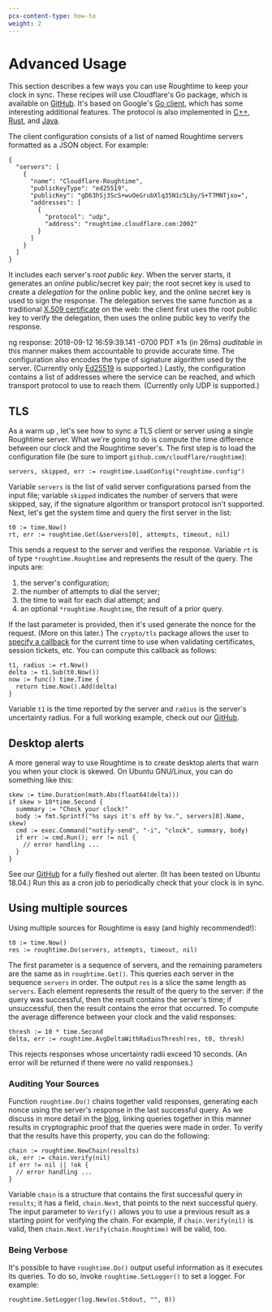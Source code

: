 ```yaml
---
pcx-content-type: how-to
weight: 2
---
```


# Advanced Usage

This section describes a few ways you can use Roughtime to keep your clock in
sync. These recipes will use Cloudflare's Go package, which is available on
[GitHub](https://github.com/cloudflare/roughtime). It's based on Google's [Go
client](https://roughtime.googlesource.com/roughtime/+/master/go/client/), which
has some interesting additional features. The protocol is also implemented in
[C++](https://roughtime.googlesource.com/roughtime/+/master),
[Rust](https://github.com/int08h/roughenough), and
[Java](https://github.com/int08h/nearenough).

The client configuration consists of a list of named Roughtime servers
formatted as a JSON object. For example:

```
{
  "servers": [
    {
      "name": "Cloudflare-Roughtime",
      "publicKeyType": "ed25519",
      "publicKey": "gD63hSj3ScS+wuOeGrubXlq35N1c5Lby/S+T7MNTjxo=",
      "addresses": [
        {
          "protocol": "udp",
          "address": "roughtime.cloudflare.com:2002"
        }
      ]
    }
  ]
}
```

It includes each server's _root public key_. When the server starts, it
generates an _online_ public/secret key pair; the root secret key is used to
create a _delegation_ for the online public key, and the online secret key is
used to sign the response. The delegation serves the same function as a
traditional [X.509 certificate](https://en.wikipedia.org/wiki/X.509) on the web:
the client first uses the root public key to verify the delegation, then uses
the online public key to verify the response.

ng response: 2018-09-12 16:59:39.141 -0700 PDT ±1s (in 26ms)
_auditable_ in this manner makes them accountable to provide accurate time.
The configuration also encodes the type of signature algorithm used by the
server. (Currently only [Ed25519](https://en.wikipedia.org/wiki/EdDSA) is
supported.) Lastly, the configuration contains a list of addresses where the
service can be reached, and which transport protocol to use to reach them.
(Currently only UDP is supported.)

## TLS

As a warm up , let's see how to sync a TLS client or server using a single
Roughtime server. What
we're going to do is compute the time difference between our clock and the
Roughtime sever's. The first step is to load the configuration file (be sure to
import `github.com/cloudflare/roughtime`):

```
servers, skipped, err := roughtime.LoadConfig("roughtime.config")
```

Variable `servers` is the list of valid server configurations parsed from the
input file; variable `skipped` indicates the number of servers that were
skipped, say, if the signature algorithm or transport protocol isn't supported.
Next, let's get the system time and query the first server in the list:

```
t0 := time.Now()
rt, err := roughtime.Get(&servers[0], attempts, timeout, nil)
```

This sends a request to the server and verifies the response. Variable `rt` is
of type `*roughtime.Roughtime` and represents the result of the query. The
inputs are:

1. the server's configuration;
2. the number of attempts to dial the server;
3. the time to wait for each dial attempt; and
4. an optional `*roughtime.Roughtime`, the result of a prior query.

If the last parameter is provided, then it's used generate the nonce for the
request. (More on this later.) The `crypto/tls` package allows the user to
[specify a callback](https://golang.org/pkg/crypto/tls/#Config) for the current
time to use when validating certificates, session tickets, etc. You can compute
this callback as follows:

```
t1, radius := rt.Now()
delta := t1.Sub(t0.Now())
now := func() time.Time {
  return time.Now().Add(delta)
}
```

Variable `t1` is the time reported by the server and `radius` is the server's
uncertainty radius. For a full working example, check out our
[GitHub](https://github.com/cloudflare/roughtime/blob/master/recipes/tls.go).

## Desktop alerts

A more general way to use Roughtime is to create desktop alerts that warn you
when your clock is skewed. On Ubuntu GNU/Linux, you can do something like this:

```
skew := time.Duration(math.Abs(float64(delta)))
if skew > 10*time.Second {
  summmary := "Check your clock!"
  body := fmt.Sprintf("%s says it's off by %v.", servers[0].Name, skew)
  cmd := exec.Command("notify-send", "-i", "clock", summary, body)
  if err := cmd.Run(); err != nil {
    // error handling ...
  }
}
```

See our
[GitHub](https://github.com/cloudflare/roughtime/tree/master/recipes/alerter.go)
for a fully fleshed out alerter. (It has been tested on Ubuntu 18.04.) Run this
as a cron job to periodically check that your clock is in sync.

## Using multiple sources

Using multiple sources for Roughtime is easy (and highly recommended!):

```
t0 := time.Now()
res := roughtime.Do(servers, attempts, timeout, nil)
```

The first parameter is a sequence of servers, and the remaining parameters are
the same as in `roughtime.Get()`. This queries each server in the sequence
`servers` in order. The output `res` is a slice the same length as `servers`.
Each element represents the result of the query to the server: if the query was
successful, then the result contains the server's time; if unsuccessful, then
the result contains the error that occurred. To compute the average difference
between your clock and the valid responses:

```
thresh := 10 * time.Second
delta, err := roughtime.AvgDeltaWithRadiusThresh(res, t0, thresh)
```

This rejects responses whose uncertainty radii exceed 10 seconds. (An error will
be returned if there were no valid responses.)

### Auditing Your Sources

Function `roughtime.Do()` chains together valid responses, generating each nonce
using the server's response in the last successful query. As we discuss in
more detail in the [blog](https://blog.cloudflare.com/roughtime/), linking queries together in this manner
results in cryptographic proof that the queries were made in order. To verify
that the results have this property, you can do the following:

```
chain := roughtime.NewChain(results)
ok, err := chain.Verify(nil)
if err != nil || !ok {
  // error handling ...
}
```

Variable `chain` is a structure that contains the first successful query in
`results`; it has a field, `chain.Next`, that points to the next successful
query. The input parameter to `Verify()` allows you to use a previous result as
a starting point for verifying the chain. For example, if `chain.Verify(nil)` is
valid, then `chain.Next.Verify(chain.Roughtime)` will be valid, too.

### Being Verbose

It's possible to have `roughtime.Do()` output useful information as it executes
its queries. To do so, invoke `roughtime.SetLogger()` to set a logger. For
example:

```
roughtime.SetLogger(log.New(os.Stdout, "", 0))
```
